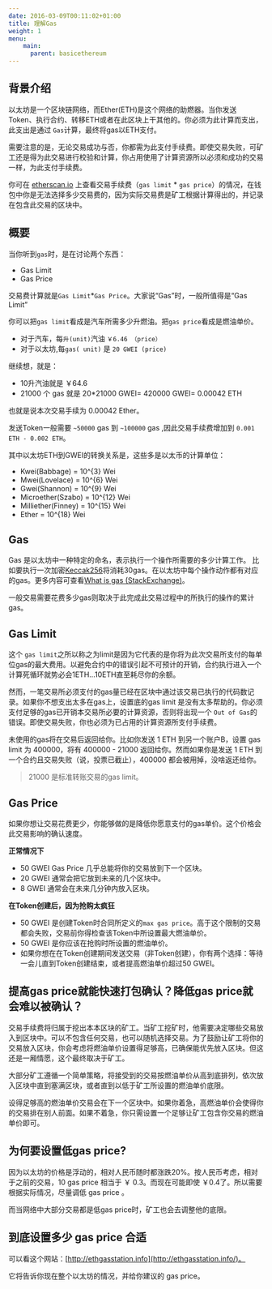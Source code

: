 ```yaml
---
date: 2016-03-09T00:11:02+01:00
title: 理解Gas
weight: 1 
menu:
    main:
      parent: basicethereum
---
```



## 背景介绍
以太坊是一个区块链网络，而Ether(ETH)是这个网络的助燃器。当你发送Token、执行合约、转移ETH或者在此区块上干其他的。你必须为此计算而支出，此支出是通过 `Gas`计算，最终将gas以ETH支付。

需要注意的是，无论交易成功与否，你都需为此支付手续费。即使交易失败，可矿工还是得为此交易进行校验和计算，你占用使用了计算资源所以必须和成功的交易一样，为此支付手续费。

你可在 [etherscan.io](etherscan.io) 上查看交易手续费（`gas limit` * `gas price`）的情况，在钱包中你是无法选择多少交易费的，因为实际交易费是矿工根据计算得出的，并记录在包含此交易的区块中。

## 概要
当你听到`gas`时，是在讨论两个东西：

+ Gas Limit
+ Gas Price

交易费计算就是`Gas Limit`*`Gas Price`。大家说“Gas”时，一般所值得是“Gas Limit”

你可以把`gas limit`看成是汽车所需多少升燃油。把`gas price`看成是燃油单价。

+ 对于汽车，每`升(unit)`汽油 `￥6.46 （price）`
+ 对于以太坊,每`gas( unit)` 是 `20 GWEI (price)`

继续想，就是：

+ 10升汽油就是 ￥64.6
+ 21000 个 gas 就是 20*21000 GWEI= 420000 GWEI= 0.00042 ETH

也就是说本次交易手续为 0.00042 Ether。

发送Token一般需要 `~50000` gas 到 `~100000` gas ,因此交易手续费增加到 `0.001 ETH - 0.002 ETH`。

其中以太坊ETH到GWEI的转换关系是，这些多是以太币的计算单位：

+ Kwei(Babbage) = 10^{3} Wei
+ Mwei(Lovelace) = 10^{6} Wei
+ Gwei(Shannon) = 10^{9} Wei
+ Microether(Szabo) = 10^{12} Wei
+ Milliether(Finney) = 10^{15} Wei
+ Ether = 10^{18} Wei


## Gas
Gas 是以太坊中一种特定的命名，表示执行一个操作所需要的多少计算工作。 比如要执行一次加密[Keccak256](https://ethereum.stackexchange.com/questions/550/which-cryptographic-hash-function-does-ethereum-use)将消耗30gas。在以太坊中每个操作动作都有对应的gas。更多内容可查看[What is gas (StackExchange)](https://ethereum.stackexchange.com/questions/3/what-is-meant-by-the-term-gas)。

一般交易需要花费多少gas则取决于此完成此交易过程中的所执行的操作的累计gas。


## Gas Limit
这个 `gas limit`之所以称之为limit是因为它代表的是你将为此次交易所支付的每单位gas的最大费用。以避免合约中的错误引起不可预计的开销，合约执行进入一个计算死循环就势必会1ETH...10ETH直至耗尽你的余额。

然而，一笔交易所必须支付的gas量已经在区块中通过该交易已执行的代码数记录。如果你不想支出太多在gas上，设置底的gas limit 是没有太多帮助的。你必须支付足够的gas已开销本交易所必要的计算资源，否则将出现一个 `Out of Gas`的错误。即使交易失败，你也必须为已占用的计算资源所支付手续费。

未使用的gas将在交易后返回给你。比如你发送 1 ETH 到另一个账户B，设置 gas limit 为 400000，将有 400000 - 21000 返回给你。然而如果你是发送 1 ETH 到一个合约且交易失败（说，投票已截止），400000 都会被用掉，没啥返还给你。

> 21000 是标准转账交易的gas limit。


## Gas Price
如果你想让交易花费更少，你能够做的是降低你愿意支付的gas单价。这个价格会此交易影响的确认速度。

**正常情况下**

+ 50 GWEI Gas Price 几乎总能将你的交易放到下一个区块。
+ 20 GWEI 通常会把它放到未来的几个区块中。
+ 8 GWEI  通常会在未来几分钟内放入区块。

**在Token创建后，因为抢购太疯狂**

+ 50 GWEI 是创建Token时合同所定义的`max gas price`。高于这个限制的交易都会失败，交易前你得检查该Token中所设置最大燃油单价。
+ 50 GWEI  是你应该在抢购时所设置的燃油单价。
+ 如果你想在在Token创建期间发送交易（非Token创建），你有两个选择：等待一会儿直到Token创建结束，或者提高燃油单价超过50 GWEI。


##  提高gas price就能快速打包确认？降低gas price就会难以被确认？

交易手续费将归属于挖出本本区块的矿工。当矿工挖矿时，他需要决定哪些交易放入到区块中。可以不包含任何交易，也可以随机选择交易。为了鼓励让矿工将你的交易放入区块，你会考虑将燃油单价设置得足够高，已确保能优先放入区块。但这还是一厢情愿，这个最终取决于矿工。

大部分矿工遵循一个简单策略，将接受到的交易按燃油单价从高到底排列，依次放入区块中直到塞满区块，或者直到以低于矿工所设置的燃油单价底限。

设得足够高的燃油单价交易会在下一个区块中。如果你着急，高燃油单价会使得你的交易排在别人前面。如果不着急，你只需设置一个足够让矿工包含你交易的燃油单价即可。

## 为何要设置低gas price?
因为以太坊的价格是浮动的，相对人民币随时都涨跌20%。按人民币考虑，相对于之前的交易，10 gas price 相当于 ￥ 0.3。而现在可能即使 ￥0.4了。所以需要根据实际情况，尽量调低 gas price 。

而当网络中大部分交易都是低gas price时，矿工也会去调整他的底限。 


## 到底设置多少 gas price 合适

可以看这个网站：[http://ethgasstation.info](http://ethgasstation.info/)。

它将告诉你现在整个以太坊的情况，并给你建议的 gas price。